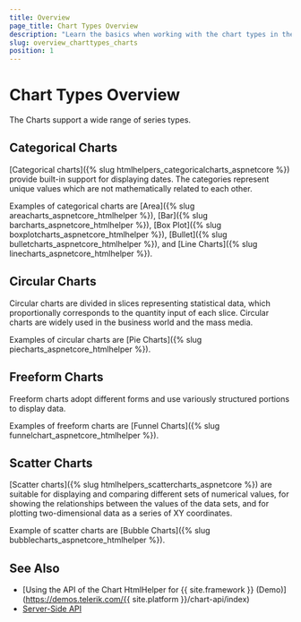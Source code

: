 ```yaml
---
title: Overview
page_title: Chart Types Overview
description: "Learn the basics when working with the chart types in the {{ site.product }} suite."
slug: overview_charttypes_charts
position: 1
---
```


# Chart Types Overview

The Charts support a wide range of series types.

## Categorical Charts

[Categorical charts]({% slug htmlhelpers_categoricalcharts_aspnetcore %}) provide built-in support for displaying dates. The categories represent unique values which are not mathematically related to each other.

Examples of categorical charts are [Area]({% slug areacharts_aspnetcore_htmlhelper %}), [Bar]({% slug barcharts_aspnetcore_htmlhelper %}), [Box Plot]({% slug boxplotcharts_aspnetcore_htmlhelper %}), [Bullet]({% slug bulletcharts_aspnetcore_htmlhelper %}), and [Line Charts]({% slug linecharts_aspnetcore_htmlhelper %}).

## Circular Charts

Circular charts are divided in slices representing statistical data, which proportionally corresponds to the quantity input of each slice. Circular charts are widely used in the business world and the mass media.

Examples of circular charts are [Pie Charts]({% slug piecharts_aspnetcore_htmlhelper %}).

## Freeform Charts

Freeform charts adopt different forms and use variously structured portions to display data.

Examples of freeform charts are [Funnel Charts]({% slug funnelchart_aspnetcore_htmlhelper %}).

## Scatter Charts

[Scatter charts]({% slug htmlhelpers_scattercharts_aspnetcore %}) are suitable for displaying and comparing different sets of numerical values, for showing the relationships between the values of the data sets, and for plotting two-dimensional data as a series of XY coordinates.

Example of scatter charts are [Bubble Charts]({% slug bubblecharts_aspnetcore_htmlhelper %}).

## See Also

* [Using the API of the Chart HtmlHelper for {{ site.framework }} (Demo)](https://demos.telerik.com/{{ site.platform }}/chart-api/index)
* [Server-Side API](/api/chart)

